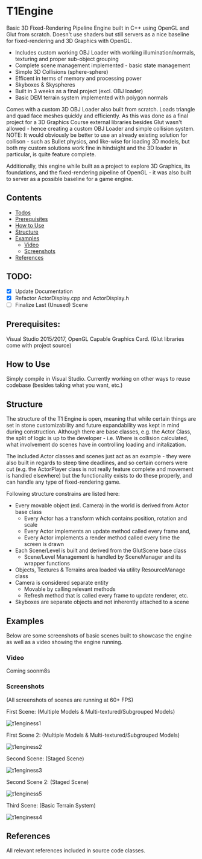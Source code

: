 # T1Engine
Basic 3D Fixed-Rendering Pipeline Engine built in C++ using OpenGL and Glut from scratch. Doesn't use shaders but still servers as a nice baseline for fixed-rendering and 3D Graphics with OpenGL.

- Includes custom working OBJ Loader with working illumination/normals, texturing and proper sub-object grouping
- Complete scene management implemented - basic state management
- Simple 3D Collisions (sphere-sphere)
- Efficent in terms of memory and processing power
- Skyboxes & Skyspheres
- Built in 3 weeks as a final project (excl. OBJ loader)
- Basic DEM terrain system implemented with polygon normals

Comes with a custom 3D OBJ Loader also built from scratch. Loads triangle and quad face meshes quickly and efficiently. As  this was done as a final project for a 3D Graphics Course external libraries besides Glut wasn't allowed - hence creating a custom OBJ Loader and simple collision system. NOTE: It would obviously be better to use an already existing solution for collison - such as Bullet physics, and like-wise for loading 3D models, but both my custom solutions work fine in hindsight and the 3D loader in particular, is quite feature complete.

Additionally, this engine while built as a project to explore 3D Graphics, its foundations, and the fixed-rendering pipeline of OpenGL - it was also built to server as  a possible baseline for a game engine.

## Contents
* [Todos](#todo)
* [Prerequisites](#prerequisites)
* [How to Use](#how-to-use)
* [Structure](#structure)
* [Examples](#examples)
	* [Video](#video)
	* [Screenshots](#Screenshots)
* [References](#references)

## TODO:
- [X] Update Documentation
- [X] Refactor ActorDisplay.cpp and ActorDisplay.h
- [ ] Finalize Last (Unused) Scene

## Prerequisites:

Visual Studio 2015/2017, OpenGL Capable Graphics Card.
(Glut libraries come with project source)

## How to Use

Simply compile in Visual Studio. Currently working on other ways to reuse codebase (besides taking what you want, etc.)

## Structure

The structure of the T1 Engine is open, meaning that while certain things are set in stone customizability and future expandability was kept in mind during construction. Although there are base classes, e.g. the Actor Class, the split of logic is up to the developer - i.e. Where is collision calculated, what involvement do scenes have in controlling loading and initalization.

The included Actor classes and scenes just act as an example - they were also built in regards to steep time deadlines, and so certain corners were cut (e.g. the ActorPlayer class is not really feature complete and movement is handled elsewhere) but the functionality exists to do these properly, and can handle any type of fixed-rendering game.

Following structure constrains are listed here:
* Every movable object (exl. Camera) in the world is derived from Actor base class
	* Every Actor has a transform which contains position, rotation and scale
	* Every Actor implements an update method called every frame and,
	* Every Actor implements a render method called every time the screen is drawn
* Each Scene/Level is built and derived from the GlutScene base class
	* Scene/Level Management is handled by SceneManager and its wrapper functions
* Objects, Textures & Terrains area loaded via utility ResourceManage class
* Camera is considered separate entity
	* Movable by calling relevant methods
	* Refresh method that is called every frame to update renderer, etc.
* Skyboxes are separate objects and not inherently attached to a scene



## Examples

Below are some screenshots of basic scenes built to showcase the engine as well as a video showing the engine running.

### Video

Coming soonm8s

### Screenshots

(All screenshots of scenes are running at 60+ FPS)

First Scene: (Multiple Models & Multi-textured/Subgrouped Models)

![t1enginess1](https://user-images.githubusercontent.com/11038569/33595674-14e5c954-d9ed-11e7-8790-2088a0ae823b.png)

First Scene 2: (Multiple Models & Multi-textured/Subgrouped Models)

![t1enginess2](https://user-images.githubusercontent.com/11038569/33595699-287af7aa-d9ed-11e7-90ef-6590fd6c1cdc.png)

Second Scene: (Staged Scene)

![t1enginess3](https://user-images.githubusercontent.com/11038569/33595725-443fabfc-d9ed-11e7-8235-03be452b1430.png)

Second Scene 2: (Staged Scene)

![t1enginess5](https://user-images.githubusercontent.com/11038569/33595837-b740ad22-d9ed-11e7-91b2-a36a09a4c16d.png)

Third Scene: (Basic Terrain System)

![t1enginess4](https://user-images.githubusercontent.com/11038569/33595734-507ee766-d9ed-11e7-9924-39c01ff9050c.png)

## References
All relevant references included in source code classes.
